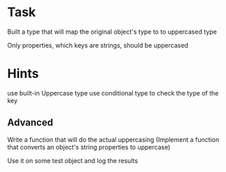 # Task

Built a type that will map the original object's type to to uppercased type

Only properties, which keys are strings, should be uppercased

# Hints

use built-in Uppercase<T> type
use conditional type to check the type of the key

## Advanced

Write a function that will do the actual uppercasing
(Implement a function that converts an object's string properties to uppercase)

Use it on some test object and log the results

